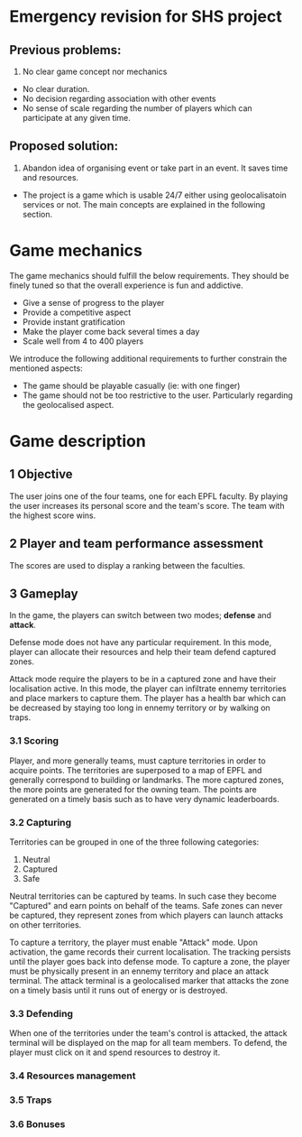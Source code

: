 # Emergency revision for SHS project

## Previous problems:
1. No clear game concept nor mechanics
* No clear duration.
* No decision regarding association with other events
* No sense of scale regarding the number of players which can participate at any given time.

## Proposed solution:
1. Abandon idea of organising event or take part in an event. It saves time and resources.
* The project is a game which is usable 24/7 either using geolocalisatoin services or not. The main concepts are explained in the following section.

# Game mechanics
The game mechanics should fulfill the below requirements. They should be finely tuned so that the overall experience is fun and addictive.

* Give a sense of progress to the player
* Provide a competitive aspect
* Provide instant gratification
* Make the player come back several times a day
* Scale well from 4 to 400 players

We introduce the following additional requirements to further constrain the mentioned aspects:

* The game should be playable casually (ie: with one finger)
* The game should not be too restrictive to the user. Particularly regarding the geolocalised aspect.

# Game description

## 1 Objective
The user joins one of the four teams, one for each EPFL faculty. By playing the user increases its personal score and the team's score. The team with the highest score wins.

## 2 Player and team performance assessment
The scores are used to display a ranking between the faculties.

## 3 Gameplay
In the game, the players can switch between two modes; **defense** and **attack**.

Defense mode does not have any particular requirement. In this mode, player can allocate their resources and help their team defend captured zones.

Attack mode require the players to be in a captured zone and have their localisation active. In this mode, the player can infiltrate ennemy territories and place markers to capture them. The player has a health bar which can be decreased by staying too long in ennemy territory or by walking on traps.

### 3.1 Scoring
Player, and more generally teams, must capture territories in order to acquire points. The territories are superposed to a map of EPFL and generally correspond to building or landmarks. The more captured zones, the more points are generated for the owning team. The points are generated on a timely basis such as to have very dynamic leaderboards.

### 3.2 Capturing
Territories can be grouped in one of the three following categories:
1. Neutral
2. Captured
3. Safe 

Neutral territories can be captured by teams. In such case they become "Captured" and earn points on behalf of the teams.
Safe zones can never be captured, they represent zones from which players can launch attacks on other territories.

To capture a territory, the player must enable "Attack" mode. Upon activation, the game records their current localisation. The tracking persists until the player goes back into defense mode. To capture a zone, the player must be physically present in an ennemy territory and place an attack terminal. The attack terminal is a geolocalised marker that attacks the zone on a timely basis until it runs out of energy or is destroyed.

### 3.3 Defending
When one of the territories under the team's control is attacked, the attack terminal will be displayed on the map for all team members. To defend, the player must click on it and spend resources to destroy it.

### 3.4 Resources management

### 3.5 Traps

### 3.6 Bonuses
